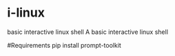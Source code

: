 # i-linux
basic interactive linux shell
A basic interactive linux shell 

#Requirements
pip install prompt-toolkit

